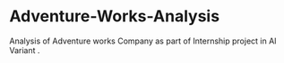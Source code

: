 # Adventure-Works-Analysis
Analysis of Adventure works Company as part of Internship project in AI Variant .
